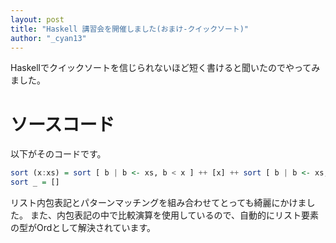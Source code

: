 ```yaml
---
layout: post
title: "Haskell 講習会を開催しました(おまけ-クイックソート)"
author: "_cyan13"
---
```


Haskellでクイックソートを信じられないほど短く書けると聞いたのでやってみました。

# ソースコード

以下がそのコードです。

```haskell
sort (x:xs) = sort [ b | b <- xs, b < x ] ++ [x] ++ sort [ b | b <- xs, x < b ]
sort _ = []
```

リスト内包表記とパターンマッチングを組み合わせてとっても綺麗にかけました。
また、内包表記の中で比較演算を使用しているので、自動的にリスト要素の型がOrdとして解決されています。
